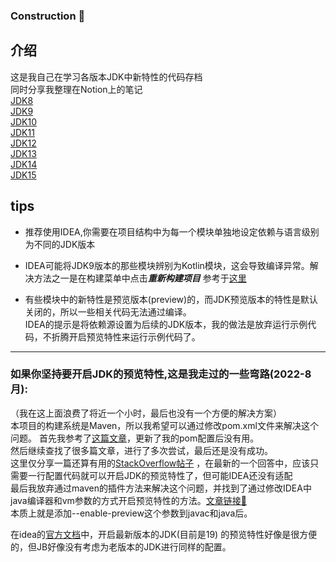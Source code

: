 ### Construction 🚧
## 介绍
这是我自己在学习各版本JDK中新特性的代码存档  
同时分享我整理在Notion上的笔记  
[JDK8](https://seasidetown.notion.site/JDK8-ce3b068baeac460ea54162483826bf6b)  
[JDK9](https://seasidetown.notion.site/JDK9-e39ce52b2c1b41198c302f95a543f822)  
[JDK10](https://seasidetown.notion.site/JDK10-1f7b4cbca315423b8bdcce7101324f94)  
[JDK11](https://seasidetown.notion.site/JDK11-f66d855061534e3584c2384feb5dee0f)  
[JDK12](https://seasidetown.notion.site/JDK12-9ae7ccedafd748ce8195fd882cf1c4aa)  
[JDK13]()  
[JDK14]()  
[JDK15]()

## tips

+ 推荐使用IDEA,你需要在项目结构中为每一个模块单独地设定依赖与语言级别为不同的JDK版本

+ IDEA可能将JDK9版本的那些模块辨别为Kotlin模块，这会导致编译异常。解决方法之一是在构建菜单中点击***重新构建项目***
  参考于[这里](https://stackoverflow.com/questions/53497454/intellij-idea-ultimate-2018-3-thinks-my-java-9-project-is-a-kotlin-project)

+ 有些模块中的新特性是预览版本(preview)的，而JDK预览版本的特性是默认关闭的，所以一些相关代码无法通过编译。  
  IDEA的提示是将依赖源设置为后续的JDK版本，我的做法是放弃运行示例代码，不折腾开启预览特性来运行示例代码了。

------------------------------------------------------

### 如果你坚持要开启JDK的预览特性,这是我走过的一些弯路(2022-8月):

（我在这上面浪费了将近一个小时，最后也没有一个方便的解决方案）  
本项目的构建系统是Maven，所以我希望可以通过修改pom.xml文件来解决这个问题。
首先我参考了[这篇文章](https://blog.csdn.net/chy555chy/article/details/108585027)，更新了我的pom配置后没有用。  
然后继续查找了很多篇文章，进行了多次尝试，最后还是没有成功。  
这里仅分享一篇还算有用的[StackOverflow帖子](https://stackoverflow.com/questions/52232681/compile-and-execute-a-jdk-preview-feature-with-maven)
，在最新的一个回答中，应该只需要一行配置代码就可以开启JDK的预览特性了，但可能IDEA还没有适配  
最后我放弃通过maven的插件方法来解决这个问题，并找到了通过修改IDEA中java编译器和vm参数的方式开启预览特性的方法。[文章链接🔗](https://foojay.io/today/how-to-run-project-loom-from-intellij-idea/)  
本质上就是添加--enable-preview这个参数到javac和java后。

在idea的[官方文档](https://www.jetbrains.com/idea/guide/tips/turn-on-preview-features/)中，开启最新版本的JDK(目前是19)
的预览特性好像是很方便的，但JB好像没有考虑为老版本的JDK进行同样的配置。
